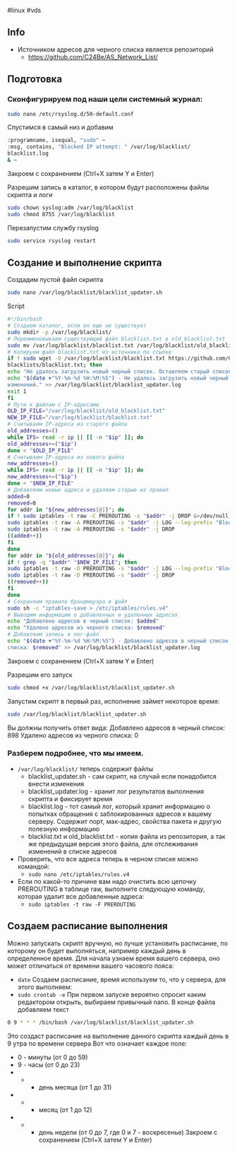 #linux #vds 

## Info
- Источником адресов для черного списка является репозиторий
	- https://github.com/C24Be/AS_Network_List/

## Подготовка
### Сконфигурируем под наши цели системный журнал:
```bash
sudo nano /etc/rsyslog.d/50-default.conf
```
Спустимся в самый низ и добавим
```bash
:programname, isequal, "sudo" ~
:msg, contains, "Blocked IP attempt: " /var/log/blacklist/
blacklist.log
& ~
```
Закроем с сохранением (Ctrl+X затем Y и Enter)

Разрешим запись в каталог, в котором будут расположены файлы скрипта и логи
```bash
sudo chown syslog:adm /var/log/blacklist
sudo chmod 0755 /var/log/blacklist
```

Перезапустим службу rsyslog
```bash
sudo service rsyslog restart
```

## Создание и выполнение скрипта
Создадим пустой файл скрипта
```bash
sudo nano /var/log/blacklist/blacklist_updater.sh
```

Script
```bash
#!/bin/bash
# Создаем каталог, если он еще не существует
sudo mkdir -p /var/log/blacklist/
# Переименовываем существующий файл blacklist.txt в old_blacklist.txt
sudo mv /var/log/blacklist/blacklist.txt /var/log/blacklist/old_blacklist.txt
# Копируем файл blacklist.txt из источника по ссылке
if ! sudo wget -O /var/log/blacklist/blacklist.txt https://github.com/C24Be/AS_Network_List/raw/main/
blacklists/blacklist.txt; then
echo "Не удалось загрузить новый черный список. Оставляем старый список без изменений."
echo "$(date +"%Y-%m-%d %H:%M:%S") - Не удалось загрузить новый черный список. Оставляем старый список без
изменений." >> /var/log/blacklist/blacklist_updater.log
exit 1
fi
# Пути к файлам с IP-адресами
OLD_IP_FILE="/var/log/blacklist/old_blacklist.txt"
NEW_IP_FILE="/var/log/blacklist/blacklist.txt"
# Считываем IP-адреса из старого файла
old_addresses=()
while IFS= read -r ip || [[ -n "$ip" ]]; do
old_addresses+=("$ip")
done < "$OLD_IP_FILE"
# Считываем IP-адреса из нового файла
new_addresses=()
while IFS= read -r ip || [[ -n "$ip" ]]; do
new_addresses+=("$ip")
done < "$NEW_IP_FILE"
# Добавляем новые адреса и удаляем старые из правил
added=0
removed=0
for addr in "${new_addresses[@]}"; do
if ! sudo iptables -t raw -C PREROUTING -s "$addr" -j DROP &>/dev/null; then
sudo iptables -t raw -A PREROUTING -s "$addr" -j LOG --log-prefix "Blocked IP attempt: "
sudo iptables -t raw -A PREROUTING -s "$addr" -j DROP
((added++))
fi
done
for addr in "${old_addresses[@]}"; do
if ! grep -q "$addr" "$NEW_IP_FILE"; then
sudo iptables -t raw -D PREROUTING -s "$addr" -j LOG --log-prefix "Blocked IP attempt: "
sudo iptables -t raw -D PREROUTING -s "$addr" -j DROP
((removed++))
fi
done
# Сохраняем правила брандмауэра в файл
sudo sh -c "iptables-save > /etc/iptables/rules.v4"
# Выводим информацию о добавленных и удаленных адресах
echo "Добавлено адресов в черный список: $added"
echo "Удалено адресов из черного списка: $removed"
# Добавляем запись в лог-файл
echo "$(date +"%Y-%m-%d %H:%M:%S") - Добавлено адресов в черный список: $added, Удалено адресов из черного
списка: $removed" >> /var/log/blacklist/blacklist_updater.log
```
Закроем с сохранением (Ctrl+X затем Y и Enter)

Разрешим его запуск
```bash
sudo chmod +x /var/log/blacklist/blacklist_updater.sh
```

Запустим скрипт в первый раз, исполнение займет некоторое время:
```bash
sudo /var/log/blacklist/blacklist_updater.sh
```

Вы должны получить ответ вида:
Добавлено адресов в черный список: 898
Удалено адресов из черного списка: 0

### Разберем подробнее, что мы имеем.
- `/var/log/blacklist/` теперь содержит файлы
	- blacklist_updater.sh - сам скрипт, на случай если понадобится внести изменения
	- blacklist_updater.log - хранит лог результатов выполнения скрипта и фиксирует время
	- blacklist.log - тот самый лог, который хранит информацию о попытках обращения с заблокированных адресов к вашему серверу. Содержит порт, мак-адрес, свойства пакета и другую полезную информацию
	- blacklist.txt и old_blacklist.txt - копия файла из репозитория, а так же предыдущая версия этого файла, для отслеживания изменений в списке адресов
- Проверить, что все адреса теперь в черном списке можно командой:
	- `sudo nano /etc/iptables/rules.v4`
- Если по какой-то причине вам надо очистить всю цепочку PREROUTING в таблице raw, выполните следующую команду, которая удалит все добавленные адреса:
	- `sudo iptables -t raw -F PREROUTING`

## Создаем расписание выполнения
Можно запускать скрипт вручную, но лучше установить расписание, по которому он будет выполняться, например каждый день в определенное время.
Для начала узнаем время вашего сервера, оно может отличаться от времени вашего часового пояса:
- `date`
Создаем расписание, время используем то, что у сервера, для этого выполняем:
- `sudo crontab -e`
При первом запуске вероятно спросит каким редактором открыть, выбираем привычный nano.
В конце файла добавляем текст
```bash
0 9 * * * /bin/bash /var/log/blacklist/blacklist_updater.sh
```
Это создаст расписание на выполнение данного скрипта каждый день в 9 утра по времени сервера
Вот что означает каждое поле:
- 0 - минуты (от 0 до 59)
- 9 - часы (от 0 до 23)
- * - день месяца (от 1 до 31)
- * - месяц (от 1 до 12)
- * - день недели (от 0 до 7, где 0 и 7 - воскресенье)
Закроем с сохранением (Ctrl+X затем Y и Enter)